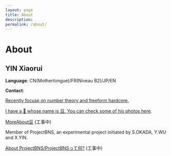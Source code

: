 ```yaml
---
layout: page
title: About
description:
permalink: /about/
---
```


# About

## YIN Xiaorui

**Language**: CN(Mothertongue)/FR(Niveau B2)/JP/EN

**Contact**: <a href="mailto:rorange30303@outlook.com">

Recently focuse on number theory and freeform hardcore. 

I have a 🐰 whose name is 豆. You can check some of his photos <a href="www.instagram.com/rorange30303/">here</a>.

<a href="xiaoruiyin.github.io/d">MoreAbout豆</a> (工事中)

Member of ProjectBNS, an experimental project initiated by S.OKADA, Y.WU and X.YIN.

<a href="xiaoruiyin.github.io/projectbns">About ProjectBNS/ProjectBNSって何?</a> (工事中)
